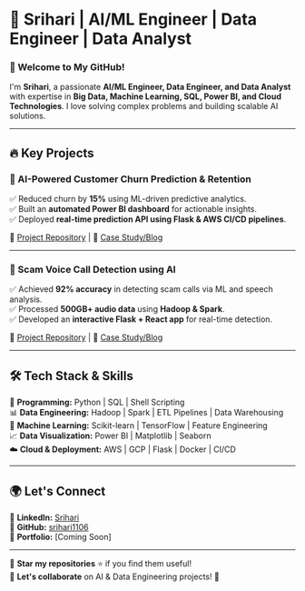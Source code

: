 # 🚀 Srihari | AI/ML Engineer | Data Engineer | Data Analyst  

### 👋 Welcome to My GitHub!  

I'm **Srihari**, a passionate **AI/ML Engineer, Data Engineer, and Data Analyst** with expertise in **Big Data, Machine Learning, SQL, Power BI, and Cloud Technologies**. I love solving complex problems and building scalable AI solutions.  

---

## 🔥 Key Projects  

### **📌 AI-Powered Customer Churn Prediction & Retention**  
✅ Reduced churn by **15%** using ML-driven predictive analytics.  
✅ Built an **automated Power BI dashboard** for actionable insights.  
✅ Deployed **real-time prediction API using Flask & AWS CI/CD pipelines**.  

🔗 [Project Repository](#) | 📝 [Case Study/Blog](#)  

---

### **📌 Scam Voice Call Detection using AI**  
✅ Achieved **92% accuracy** in detecting scam calls via ML and speech analysis.  
✅ Processed **500GB+ audio data** using **Hadoop & Spark**.  
✅ Developed an **interactive Flask + React app** for real-time detection.  

🔗 [Project Repository](#) | 📝 [Case Study/Blog](#)  

---

## 🛠️ Tech Stack & Skills  

🚀 **Programming:** Python | SQL | Shell Scripting  
📊 **Data Engineering:** Hadoop | Spark | ETL Pipelines | Data Warehousing  
🤖 **Machine Learning:** Scikit-learn | TensorFlow | Feature Engineering  
📈 **Data Visualization:** Power BI | Matplotlib | Seaborn  
☁️ **Cloud & Deployment:** AWS | GCP | Flask | Docker | CI/CD  

---

## 🌍 Let's Connect  

🔗 **LinkedIn:** [Srihari](https://linkedin.com/in/srihari2004)  
🔗 **GitHub:** [srihari1106](https://github.com/srihari1106)  
🔗 **Portfolio:** [Coming Soon]  

---

🔹 **Star my repositories** ⭐ if you find them useful!  
🔹 **Let's collaborate** on AI & Data Engineering projects! 🚀
